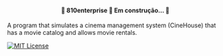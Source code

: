 <h4 align="center"> 
	🚧  810enterprise 🚀 Em construção...  🚧
</h4>

A program that simulates a cinema management system (CineHouse) that has a movie catalog and allows movie rentals.

[![MIT License](https://img.shields.io/badge/License-MIT-green.svg)](https://choosealicense.com/licenses/mit/)